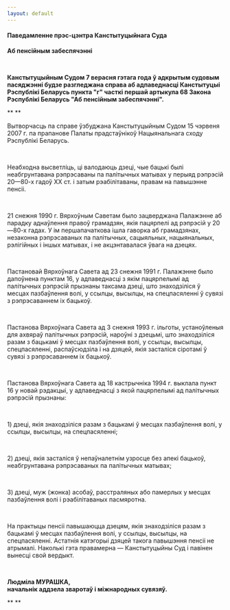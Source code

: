 ```yaml
---
layout: default
---
```


#### Паведамленне прэс-цэнтра Канстытуцыйнага Суда

<div data-align="center">

**Аб пенсійным забеспячэнні**

</div>

<div>

 

</div>

<div>

**Канстытуцыйным Судом 7 верасня гэтага года ў адкрытым судовым
пасяджэнні будзе разгледжана справа аб адпаведнасці Канстытуцыі
Рэспублікі Беларусь пункта "г" часткі першай артыкула 68 Закона
Рэспублікі Беларусь "Аб пенсійным забеспячэнні".**

</div>

<div>

** **

</div>

<div>

Вытворчасць па справе ўзбуджана Канстытуцыйным Судом 15 чэрвеня 2007 г.
па прапанове Палаты прадстаўнікоў Нацыянальнага сходу Рэспублікі
Беларусь.

</div>

<div>

 

</div>

<div>

Неабходна высветліць, ці валодаюць дзеці, чые бацькі былі неабгрунтавана
рэпрэсаваны па палітычных матывах у перыяд рэпрэсій 20—80-х гадоў ХХ ст.
і затым рэабілітаваны, правам на павышэнне пенсіі.

</div>

<div>

 

</div>

<div>

21 снежня 1990 г. Вярхоўным Саветам было зацверджана Палажэнне аб
парадку аднаўлення правоў грамадзян, якія пацярпелі ад рэпрэсій у
20—80-х гадах. У ім першапачаткова ішла гаворка аб грамадзянах,
незаконна рэпрэсаваных па палітычных, сацыяльных, нацыянальных,
рэлігійных і іншых матывах, і не акцэнтавалася ўвага на дзецях.

</div>

<div>

 

</div>

<div>

Пастановай Вярхоўнага Савета ад 23 снежня 1991 г. Палажэнне было
дапоўнена пунктам 16, у адпаведнасці з якім пацярпелымі ад
палітычных рэпрэсій прызнаны таксама дзеці, што знаходзіліся ў
месцах пазбаўлення волі, у ссылцы, высылцы, на спецпасяленні ў
сувязі з рэпрэсаваннем іх бацькоў.

</div>

<div>

 

</div>

<div>

Пастанова Вярхоўнага Савета ад 3 снежня 1993 г. ільготы, устаноўленыя
для ахвяраў палітычных рэпрэсій, нароўні з дзецьмі, што знаходзіліся
разам з бацькамі ў месцах пазбаўлення волі, у ссылцы, высылцы,
спецпасяленні, распаўсюдзіла і на дзяцей, якія засталіся
сіротамі ў сувязі з рэпрэсаваннем іх бацькоў.

</div>

<div>

 

</div>

<div>

Пастанова Вярхоўнага Савета ад 18 кастрычніка 1994 г. выклала пункт 16 у
новай рэдакцыі, у адпаведнасці з якой пацярпелымі ад палітычных рэпрэсій
прызнаны:

</div>

<div>

 

</div>

<div>

1\) дзеці, якія знаходзіліся разам з бацькамі ў месцах пазбаўлення волі,
у ссылцы, высылцы, на спецпасяленні;

</div>

<div>

 

</div>

<div>

2\) дзеці, якія засталіся ў непаўналетнім узросце без апекі бацькоў,
неабгрунтавана рэпрэсаваных па палітычных матывах;

</div>

<div>

 

</div>

<div>

3\) дзеці, муж (жонка) асобаў, расстраляных або памерлых у месцах
пазбаўлення волі і рэабілітаваных пасмяротна.

</div>

<div>

 

</div>

<div>

На практыцы пенсіі павышаюцца дзецям, якія знаходзіліся разам з бацькамі
ў месцах пазбаўлення волі, у ссылцы, высылцы, на спецпасяленні. Астатнія
катэгорыі дзяцей такога павышэння пенсіі не атрымалі. Наколькі гэта
правамерна — Канстытуцыйны Суд і павінен вынесці свой вердыкт.

</div>

<div>

 

</div>

<div data-align="right">

**Людміла МУРАШКА,  
начальнік аддзела зваротаў і міжнародных сувязяў.**

</div>

<div data-align="right">

** **

</div>

<div>

 

</div>

<div>

 

</div>

<div>

 

</div>
